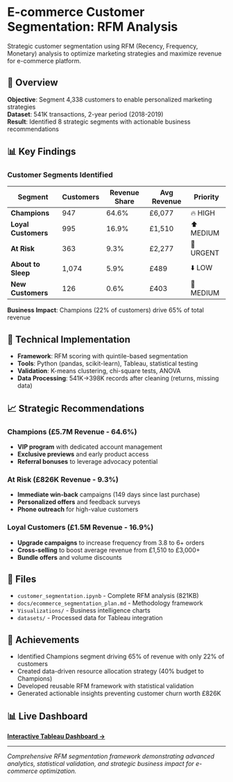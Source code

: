 # E-commerce Customer Segmentation: RFM Analysis

Strategic customer segmentation using RFM (Recency, Frequency, Monetary) analysis to optimize marketing strategies and maximize revenue for e-commerce platform.

## 🎯 Overview

**Objective**: Segment 4,338 customers to enable personalized marketing strategies  
**Dataset**: 541K transactions, 2-year period (2018-2019)  
**Result**: Identified 8 strategic segments with actionable business recommendations

## 📊 Key Findings

### Customer Segments Identified

| Segment | Customers | Revenue Share | Avg Revenue | Priority |
|---------|-----------|---------------|-------------|----------|
| **Champions** | 947 | 64.6% | £6,077 | 🔥 HIGH |
| **Loyal Customers** | 995 | 16.9% | £1,510 | ⬆️ MEDIUM |
| **At Risk** | 363 | 9.3% | £2,277 | 🚨 URGENT |
| **About to Sleep** | 1,074 | 5.9% | £489 | ⬇️ LOW |
| **New Customers** | 126 | 0.6% | £403 | 🌱 MEDIUM |

**Business Impact**: Champions (22% of customers) drive 65% of total revenue

## 🔬 Technical Implementation

- **Framework**: RFM scoring with quintile-based segmentation
- **Tools**: Python (pandas, scikit-learn), Tableau, statistical testing
- **Validation**: K-means clustering, chi-square tests, ANOVA
- **Data Processing**: 541K→398K records after cleaning (returns, missing data)

## 📈 Strategic Recommendations

### Champions (£5.7M Revenue - 64.6%)
- **VIP program** with dedicated account management
- **Exclusive previews** and early product access
- **Referral bonuses** to leverage advocacy potential

### At Risk (£826K Revenue - 9.3%)
- **Immediate win-back** campaigns (149 days since last purchase)
- **Personalized offers** and feedback surveys
- **Phone outreach** for high-value customers

### Loyal Customers (£1.5M Revenue - 16.9%)
- **Upgrade campaigns** to increase frequency from 3.8 to 6+ orders
- **Cross-selling** to boost average revenue from £1,510 to £3,000+
- **Bundle offers** and volume discounts

## 📁 Files

- `customer_segmentation.ipynb` - Complete RFM analysis (821KB)
- `docs/ecommerce_segmentation_plan.md` - Methodology framework
- `Visualizations/` - Business intelligence charts
- `datasets/` - Processed data for Tableau integration

## 🎯 Achievements

- Identified Champions segment driving 65% of revenue with only 22% of customers
- Created data-driven resource allocation strategy (40% budget to Champions)
- Developed reusable RFM framework with statistical validation
- Generated actionable insights preventing customer churn worth £826K

## 📊 Live Dashboard

**[Interactive Tableau Dashboard →](https://public.tableau.com/app/profile/isaque.nascimento/viz/EcommerceFinalSprint/Dashboard1?publish=yes)**

---

*Comprehensive RFM segmentation framework demonstrating advanced analytics, statistical validation, and strategic business impact for e-commerce optimization.* 